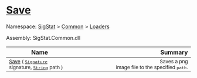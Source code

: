 # [Save](./ImageSaver-100663886.md)

Namespace: [SigStat]() > [Common](./../../README.md) > [Loaders](./../README.md)

Assembly: SigStat.Common.dll

| Name | Summary  |
| ------| -----------:|
| <sub>[Save](./ImageSaver-100663886.md) ( [`Signature`](./../../Signature.md) signature, [`String`](https://docs.microsoft.com/en-us/dotnet/api/System.String) path )</sub> | <img width=225/><sub>Saves a png image file to the specified `path`.</sub>
